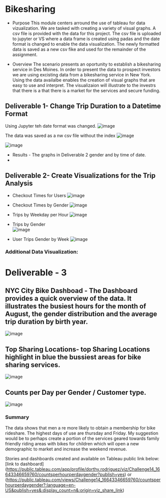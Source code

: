 # Bikesharing

- Purpose
This module centers arround the use of tableau for data vizualization. We are tasked with creating a variety of visual graphs. A csv file is provided with the data for this project. The csv file is uploaded to jupyter or VS where a data frame is created using padas and the date format is changed to enable the data visualization. The newly formatted data is saved as a new csv fike and used for the remainder of the assignment. 

- Overview
The scenario presents an oportunity to establish a bikesharing service in Des Moines. In order to present the  data to prospect investors we are using excisting data from a bikesharing service in New York. Using the data availalbe enables the creation of visual graphs that are easy to use and interpret. The visualizaion will illustrate to the investrs that there is a that there is a market for the services and secure funding.

## Deliverable 1- Change Trip Duration to a Datetime Format

Using Jupyter teh date format was changed.
![image](https://user-images.githubusercontent.com/104601282/192702537-8903a11b-563a-4e82-bd55-699d5eb3c653.png)

The data was saved as a nw csv file without the index
![image](https://user-images.githubusercontent.com/104601282/192703282-dd3c0538-03f7-47a7-84b4-b61f613aa6aa.png)

![image](https://user-images.githubusercontent.com/104601282/192702794-17a26134-e792-494c-84e1-07b7dc26862e.png)


- Results -  The graphs in Deliverable 2  gender and by time of date.
- 
## Deliverable 2- Create Visualizations for the Trip Analysis

- Checkout Times for Users 
![image](https://user-images.githubusercontent.com/104601282/192703812-759168a7-5f63-4bc7-8b8f-2827df1af086.png)

- Checkout Times by Gender 
![image](https://user-images.githubusercontent.com/104601282/192704101-fe590201-5d87-47cd-b6a2-90242cdc2164.png)

 - Trips by Weekday per Hour 
 ![image](https://user-images.githubusercontent.com/104601282/192704319-ef19becb-a0bc-4fed-9b90-e70f64e83e3b.png)

- Trips by Gender   
 ![image](https://user-images.githubusercontent.com/104601282/192704834-ecac5db9-3fd5-4111-8414-fc1fad177e9d.png)

- User Trips Gender by Week
![image](https://user-images.githubusercontent.com/104601282/192704985-f386d6a8-a643-46ea-9bb3-0c724453cfe0.png)


### Additional Data Visualization: 

# Deliverable - 3 

## NYC City Bike Dashboad - The Dashboard provides a quick overview of the data. It illustrates the busiest hours for the month of August, the gender distribution and the average trip duration by birth year. 

![image](https://user-images.githubusercontent.com/104601282/192720995-004b5078-f08c-4c76-857a-4b636e0f7d08.png)

## Top Sharing Locations- top Sharing Locations highlight in blue the bussiest areas for bike sharing services.

![image](https://user-images.githubusercontent.com/104601282/192717701-fa028775-ffe9-481d-b5f4-0c842c2b7cc8.png)

## Counts per Day per Gender / Customer type. 

![image](https://user-images.githubusercontent.com/104601282/192719290-9325808c-bc82-4214-9221-a0bb601f807f.png)




### Summary 

The data shows that men a re more likely to obtain a membership for bike rideshare. The highest days of use are thursday and Friday. My suggestion would be to perhaps create a portion of the services geared towards family friendly riding areas with bikes for children which will open a new demographic to market and increase the weekend revenue. 

Stories and dashboards created and available on Tableau public link below:
[link to dashboard] (https://public.tableau.com/app/profile/dorthy.rodriguez/viz/Challenge14_16643346659760/countsperhourperdaygender?publish=yes) 
or 
(https://public.tableau.com/views/Challenge14_16643346659760/countsperhourperdaygender?:language=en-US&publish=yes&:display_count=n&:origin=viz_share_link)















